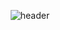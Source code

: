 
<div align="center">
  
![header](https://capsule-render.vercel.app/api?type=Cylinder&color=timeGradient&height=150&section=header&text=YUNJUNG💻&fontSize=30&desc=lena_heo😺&descAlignY=70)  
  

  



</div>
